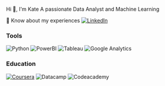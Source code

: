Hi 👋, I'm Kate
A passionate Data Analyst and Machine Learning

📄 Know about my experiences [![LinkedIn](https://img.shields.io/badge/linkedin-%230077B5.svg?style=for-the-badge&logo=linkedin&logoColor=white)](https://www.linkedin.com/in/nguyen-doan/)

</p>

<h3 align="left">Tools</h3>

![Python](https://img.shields.io/badge/python-3670A0?style=for-the-badge&logo=python&logoColor=ffdd54)
![PowerBI](https://img.shields.io/badge/PowerBI-F2C811?style=for-the-badge&logo=Power%20BI&logoColor=white)
![Tableau](https://img.shields.io/badge/Tableau-E97627?style=for-the-badge&logo=Tableau&logoColor=white)
![Google Analytics](https://img.shields.io/badge/Google%20Analytics-E37400?style=for-the-badge&logo=google%20analytics&logoColor=white)

<h3 align="left">Education</h3>

[![Coursera](https://img.shields.io/badge/Coursera-0056D2?style=for-the-badge&logo=Coursera&logoColor=white)](https://www.credly.com/badges/9ac609b8-1210-4d29-8b65-9b21a2c66858/linked_in_profile)
![Datacamp](https://img.shields.io/badge/Datacamp-05192D?style=for-the-badge&logo=datacamp&logoColor=65FF8F)
![Codeacademy](https://img.shields.io/badge/Codecademy-FFF0E5?style=for-the-badge&logo=codecademy&logoColor=303347)





